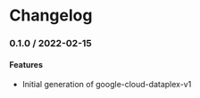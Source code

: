 # Changelog

### 0.1.0 / 2022-02-15

#### Features

* Initial generation of google-cloud-dataplex-v1
